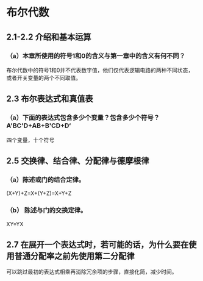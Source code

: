# 布尔代数
## 2.1-2.2 介绍和基本运算
### （a）本章所使用的符号1和0的含义与第一章中的含义有何不同？
布尔代数中的符号1和0并不代表数字值，他们仅代表逻辑电路的两种不同状态，或者开关变量的两个不同取值。
## 2.3 布尔表达式和真值表
### （a）下面的表达式包含多少个变量？包含多少个符号？A'BC'D+AB+B'CD+D‘
四个变量，十个符号
## 2.5 交换律、结合律、分配律与德摩根律
### （a）陈述或门的结合定律。
(X+Y)+Z=X+(Y+Z)=X+Y+Z
### （b） 陈述与门的交换定律。
XY=YX
## 2.7 在展开一个表达式时，若可能的话，为什么要在使用普通分配率之前先使用第二分配律
可以跳过最初的表达式相乘再消除冗余项的步骤，直接化简，减少时间。

